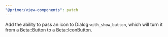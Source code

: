 ```yaml
---
"@primer/view-components": patch
---
```


Add the ability to pass an icon to Dialog `with_show_button`, which will turn it from a Beta::Button to a Beta::IconButton.
